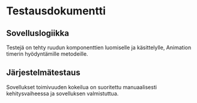 # Testausdokumentti

## Sovelluslogiikka

Testejä on tehty ruudun komponenttien luomiselle ja käsittelylle, Animation timerin hyödyntämille metodeille.

## Järjestelmätestaus

Sovellukset toimivuuden kokeilua on suoritettu manuaalisesti kehitysvaiheessa ja sovelluksen valmistuttua.

